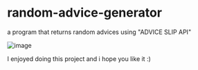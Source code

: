# random-advice-generator
a program that returns random advices using "ADVICE SLIP API"

![image](https://user-images.githubusercontent.com/101534265/180658858-fb614c46-75a2-4d07-96cf-243daf0ebf39.png)

I enjoyed doing this project and i hope you like it :)

